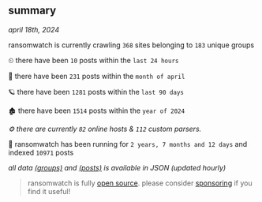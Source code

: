 
## summary
_april 18th, 2024_

ransomwatch is currently crawling `368` sites belonging to `183` unique groups

⏲ there have been `10` posts within the `last 24 hours`

🦈 there have been `231` posts within the `month of april`

🪐 there have been `1281` posts within the `last 90 days`

🏚 there have been `1514` posts within the `year of 2024`

_⚙️ there are currently `82` online hosts & `112` custom parsers._

🦕 ransomwatch has been running for `2 years, 7 months and 12 days` and indexed `10971` posts

_all data  [(groups)](http://ransomwhat.telemetry.ltd/groups) and [(posts)](http://ransomwhat.telemetry.ltd/posts) is available in JSON (updated hourly)_

> ransomwatch is fully [open source](https://github.com/joshhighet/ransomwatch#ransomwatch--). please consider [sponsoring](https://github.com/sponsors/joshhighet) if you find it useful!
